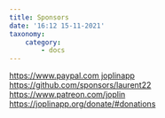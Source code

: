 ```yaml
---
title: Sponsors
date: '16:12 15-11-2021'
taxonomy:
    category:
        - docs
---
```


[https://www.paypal.com joplinapp](https://www.paypal.com/cgi-bin/webscr?cmd=_donations&amp;business=E8JMYD2LQ8MMA&amp;lc=GB&amp;item_name=Joplin+Development&amp;currency_code=EUR&amp;bn=PP%2dDonationsBF%3abtn_donateCC_LG%2egif%3aNonHosted)  
https://github.com/sponsors/laurent22  
https://www.patreon.com/joplin  
https://joplinapp.org/donate/#donations  